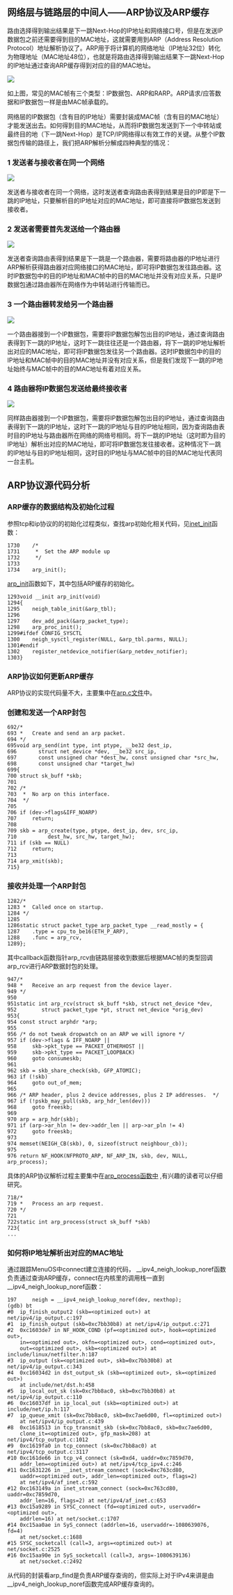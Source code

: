 ## 网络层与链路层的中间人——ARP协议及ARP缓存

路由选择得到输出结果是下一跳Next-Hop的IP地址和网络接口号，但是在发送IP数据包之前还需要得到目的MAC地址，这就需要用到ARP（Address Resolution Protocol）地址解析协议了。ARP用于将计算机的网络地址（IP地址32位）转化为物理地址（MAC地址48位），也就是将路由选择得到输出结果下一跳Next-Hop的IP地址通过查询ARP缓存得到对应的目的MAC地址。

![](https://s1.51cto.com/images/blog/201901/08/c76037e0cb827a22299460b85f408db5.png)

如上图，常见的MAC帧有三个类型：IP数据包、ARP和RARP。ARP请求/应答数据和IP数据包一样是由MAC帧承载的。

网络层的IP数据包（含有目的IP地址）需要封装成MAC帧（含有目的MAC地址）才能发送出去。如何得到目的MAC地址，从而将IP数据包发送到下一个中转站或最终目的地（下一跳Next-Hop）是TCP/IP网络得以有效工作的关键。从整个IP数据包传输的路径上，我们把ARP解析分解成四种典型的情况：

### 1 发送者与接收者在同一个网络

![](https://s1.51cto.com/images/blog/201901/08/b24d6f433b2f34df540cb310a7a19af5.png?x-oss-process=image/watermark,size_16,text_QDUxQ1RP5Y2a5a6i,color_FFFFFF,t_100,g_se,x_10,y_10,shadow_90,type_ZmFuZ3poZW5naGVpdGk=)

发送者与接收者在同一个网络，这时发送者查询路由表得到结果是目的IP即是下一跳的IP地址，只要解析目的IP地址对应的MAC地址，即可直接将IP数据包发送到接收者。

### 2 发送者需要首先发送给一个路由器

![](https://s1.51cto.com/images/blog/201901/08/0156e0b6f7f32a413438b0be88ade7f9.png)

发送者查询路由表得到结果是下一跳是一个路由器，需要将路由器的IP地址进行ARP解析获得路由器对应网络接口的MAC地址，即可将IP数据包发往路由器。这时IP数据包中的目的IP地址和MAC帧中的目的MAC地址并没有对应关系，只是IP数据包通过路由器所在网络作为中转站进行传输而已。

### 3 一个路由器转发给另一个路由器

![](https://s1.51cto.com/images/blog/201901/08/c02d038be419bdc7c609bcd01db41a2a.png)

一个路由器接到一个IP数据包，需要将IP数据包解包出目的IP地址，通过查询路由表得到下一跳的IP地址，这时下一跳往往还是一个路由器，将下一跳的IP地址解析出对应的MAC地址，即可将IP数据包发往另一个路由器。这时IP数据包中的目的IP地址和MAC帧中的目的MAC地址并没有对应关系，但是我们发现下一跳的IP地址始终与MAC帧中的目的MAC地址有着对应关系。

### 4 路由器将IP数据包发送给最终接收者

![](https://s1.51cto.com/images/blog/201901/08/26ffab864c3f84f2d396f5071b8019e1.png)

同样路由器接到一个IP数据包，需要将IP数据包解包出目的IP地址，通过查询路由表得到下一跳的IP地址，这时下一跳的IP地址与目的IP地址相同，因为查询路由表时目的IP地址与路由器所在网络的网络号相同。将下一跳的IP地址（这时即为目的IP地址）解析出对应的MAC地址，即可将IP数据包发往接收者。这种情况下一跳的IP地址与目的IP地址相同，这时目的IP地址与MAC帧中的目的MAC地址代表同一台主机。

## ARP协议源代码分析

### ARP缓存的数据结构及初始化过程

参照tcp和ip协议的的初始化过程类似，查找arp初始化相关代码，见[inet_init](http://codelab.shiyanlou.com/source/xref/linux-3.18.6/net/ipv4/af_inet.c#1730)函数：

```
1730	/*
1731	 *	Set the ARP module up
1732	 */
1733
1734	arp_init();
```
[arp_init](http://codelab.shiyanlou.com/source/xref/linux-3.18.6/net/ipv4/arp.c#1293)函数如下，其中包括ARP缓存的初始化。
```
1293void __init arp_init(void)
1294{
1295	neigh_table_init(&arp_tbl);
1296
1297	dev_add_pack(&arp_packet_type);
1298	arp_proc_init();
1299#ifdef CONFIG_SYSCTL
1300	neigh_sysctl_register(NULL, &arp_tbl.parms, NULL);
1301#endif
1302	register_netdevice_notifier(&arp_netdev_notifier);
1303}
```
### ARP协议如何更新ARP缓存

ARP协议的实现代码量不大，主要集中在[arp.c文件](http://codelab.shiyanlou.com/source/xref/linux-3.18.6/net/ipv4/arp.c#1293)中。

### 创建和发送一个ARP封包

```
692/*
693 *	Create and send an arp packet.
694 */
695void arp_send(int type, int ptype, __be32 dest_ip,
696	      struct net_device *dev, __be32 src_ip,
697	      const unsigned char *dest_hw, const unsigned char *src_hw,
698	      const unsigned char *target_hw)
699{
700	struct sk_buff *skb;
701
702	/*
703	 *	No arp on this interface.
704	 */
705
706	if (dev->flags&IFF_NOARP)
707		return;
708
709	skb = arp_create(type, ptype, dest_ip, dev, src_ip,
710			 dest_hw, src_hw, target_hw);
711	if (skb == NULL)
712		return;
713
714	arp_xmit(skb);
715}
```
### 接收并处理一个ARP封包

```
1282/*
1283 *	Called once on startup.
1284 */
1285
1286static struct packet_type arp_packet_type __read_mostly = {
1287	.type =	cpu_to_be16(ETH_P_ARP),
1288	.func =	arp_rcv,
1289};
```
其中callback函数指针arp_rcv由链路层接收到数据后根据MAC帧的类型回调arp_rcv进行ARP数据封包的处理。
```
947/*
948 *	Receive an arp request from the device layer.
949 */
950
951static int arp_rcv(struct sk_buff *skb, struct net_device *dev,
952		   struct packet_type *pt, struct net_device *orig_dev)
953{
954	const struct arphdr *arp;
955
956	/* do not tweak dropwatch on an ARP we will ignore */
957	if (dev->flags & IFF_NOARP ||
958	    skb->pkt_type == PACKET_OTHERHOST ||
959	    skb->pkt_type == PACKET_LOOPBACK)
960		goto consumeskb;
961
962	skb = skb_share_check(skb, GFP_ATOMIC);
963	if (!skb)
964		goto out_of_mem;
965
966	/* ARP header, plus 2 device addresses, plus 2 IP addresses.  */
967	if (!pskb_may_pull(skb, arp_hdr_len(dev)))
968		goto freeskb;
969
970	arp = arp_hdr(skb);
971	if (arp->ar_hln != dev->addr_len || arp->ar_pln != 4)
972		goto freeskb;
973
974	memset(NEIGH_CB(skb), 0, sizeof(struct neighbour_cb));
975
976	return NF_HOOK(NFPROTO_ARP, NF_ARP_IN, skb, dev, NULL, arp_process);
```
具体的ARP协议解析过程主要集中在[arp_process函数中](http://codelab.shiyanlou.com/source/xref/linux-3.18.6/net/ipv4/arp.c#arp_process) ,有兴趣的读者可以仔细研究。

```
718/*
719 *	Process an arp request.
720 */
721
722static int arp_process(struct sk_buff *skb)
723{
...
```
### 如何将IP地址解析出对应的MAC地址

通过跟踪MenuOS中connect建立连接的代码， __ipv4_neigh_lookup_noref函数负责通过查询ARP缓存，connect在内核里的调用栈一直到__ipv4_neigh_lookup_noref函数：

```
197		neigh = __ipv4_neigh_lookup_noref(dev, nexthop);
(gdb) bt
#0  ip_finish_output2 (skb=<optimized out>) at net/ipv4/ip_output.c:197
#1  ip_finish_output (skb=0xc7bb30b8) at net/ipv4/ip_output.c:271
#2  0xc1603de7 in NF_HOOK_COND (pf=<optimized out>, hook=<optimized out>, 
    in=<optimized out>, okfn=<optimized out>, cond=<optimized out>, 
    out=<optimized out>, skb=<optimized out>) at include/linux/netfilter.h:187
#3  ip_output (sk=<optimized out>, skb=0xc7bb30b8) at net/ipv4/ip_output.c:343
#4  0xc16034d2 in dst_output_sk (skb=<optimized out>, sk=<optimized out>)
    at include/net/dst.h:458
#5  ip_local_out_sk (sk=0xc7bb8ac0, skb=0xc7bb30b8) at net/ipv4/ip_output.c:110
#6  0xc16037df in ip_local_out (skb=<optimized out>) at include/net/ip.h:117
#7  ip_queue_xmit (sk=0xc7bb8ac0, skb=0xc7ae6d00, fl=<optimized out>)
    at net/ipv4/ip_output.c:439
#8  0xc1618513 in tcp_transmit_skb (sk=0xc7bb8ac0, skb=0xc7ae6d00, 
    clone_it=<optimized out>, gfp_mask=208) at net/ipv4/tcp_output.c:1012
#9  0xc1619fa0 in tcp_connect (sk=0xc7bb8ac0) at net/ipv4/tcp_output.c:3117
#10 0xc161de66 in tcp_v4_connect (sk=0xd4, uaddr=0xc7859d70, 
    addr_len=<optimized out>) at net/ipv4/tcp_ipv4.c:246
#11 0xc1631226 in __inet_stream_connect (sock=0xc763cd80, 
    uaddr=<optimized out>, addr_len=<optimized out>, flags=2)
    at net/ipv4/af_inet.c:592
#12 0xc163149a in inet_stream_connect (sock=0xc763cd80, uaddr=0xc7859d70, 
    addr_len=16, flags=2) at net/ipv4/af_inet.c:653
#13 0xc15a9289 in SYSC_connect (fd=<optimized out>, uservaddr=<optimized out>, 
    addrlen=16) at net/socket.c:1707
#14 0xc15aa0ae in SyS_connect (addrlen=16, uservaddr=-1080639076, fd=4)
    at net/socket.c:1688
#15 SYSC_socketcall (call=3, args=<optimized out>) at net/socket.c:2525
#16 0xc15aa90e in SyS_socketcall (call=3, args=-1080639136)
    at net/socket.c:2492
```

从代码的封装看arp_find是负责ARP缓存查询的，但实际上对于IPv4来讲是由__ipv4_neigh_lookup_noref函数完成ARP缓存查询的。
